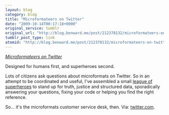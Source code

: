 ```yaml
---
layout: blog
category: blog
title: "Microformateers on Twitter"
date: "2009-10-14T00:17:18+0000"
original_service: tumblr
original_url: "http://blog.benward.me/post/212378132/microformateers-on-twitter"
tumblr_post_type: link
atomid: "http://blog.benward.me/post/212378132/microformateers-on-twitter"
---
```

*[Microformateers on Twitter](http://twitter.com/microformateers)*

Designed for humans first, and superheroes second.

Lots of citizens ask questions about microformats on Twitter. So in an attempt to be coordinated and useful, I've assembled a small [league of superheroes](http://microformats.org/wiki/microformateers) to stand up for truth, justice and structured data, sporadically answering your questions, fixing your code or helping you find the right reference.

So… it's the microformats customer service desk, then.
Via: [twitter.com](http://twitter.com/microformateers).